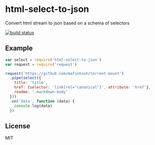 # html-select-to-json

Convert html stream to json based on a schema of selectors

[![build status](http://img.shields.io/travis/timhudson/html-select-to-json.svg?style=flat)](http://travis-ci.org/timhudson/html-select-to-json)

## Example

``` js
var select = require('html-select-to-json')
var request = require('request')

request('https://github.com/mafintosh/torrent-mount')
  .pipe(select({
    title: 'title',
    href: {selector: 'link[rel="canonical"]', attribute: 'href'},
    readme: '.markdown-body'
  }))
  .on('data', function (data) {
    console.log(data)
  })
```

## License

MIT
